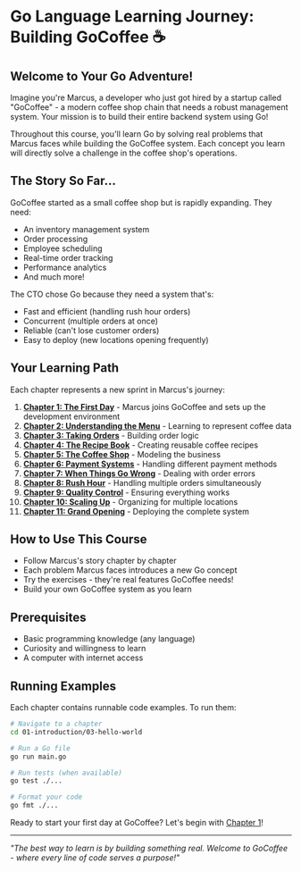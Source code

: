 # Go Language Learning Journey: Building GoCoffee ☕

## Welcome to Your Go Adventure!

Imagine you're Marcus, a developer who just got hired by a startup called "GoCoffee" - a modern coffee shop chain that needs a robust management system. Your mission is to build their entire backend system using Go!

Throughout this course, you'll learn Go by solving real problems that Marcus faces while building the GoCoffee system. Each concept you learn will directly solve a challenge in the coffee shop's operations.

## The Story So Far...

GoCoffee started as a small coffee shop but is rapidly expanding. They need:
- An inventory management system
- Order processing
- Employee scheduling
- Real-time order tracking
- Performance analytics
- And much more!

The CTO chose Go because they need a system that's:
- Fast and efficient (handling rush hour orders)
- Concurrent (multiple orders at once)
- Reliable (can't lose customer orders)
- Easy to deploy (new locations opening frequently)

## Your Learning Path

Each chapter represents a new sprint in Marcus's journey:

1. **[Chapter 1: The First Day](01-introduction/Chapter1_The_First_Day.md)** - Marcus joins GoCoffee and sets up the development environment
2. **[Chapter 2: Understanding the Menu](02-basic-syntax/Chapter2_Understanding_the_Menu.md)** - Learning to represent coffee data
3. **[Chapter 3: Taking Orders](03-control-structures/Chapter3_Taking_Orders.md)** - Building order logic
4. **[Chapter 4: The Recipe Book](04-functions/Chapter4_Recipe_Book.md)** - Creating reusable coffee recipes
5. **[Chapter 5: The Coffee Shop](05-structs-methods/Chapter5_The_Coffee_Shop.md)** - Modeling the business
6. **[Chapter 6: Payment Systems](06-interfaces/Chapter6_Payment_Systems.md)** - Handling different payment methods
7. **[Chapter 7: When Things Go Wrong](07-error-handling/Chapter7_When_Things_Go_Wrong.md)** - Dealing with order errors
8. **[Chapter 8: Rush Hour](08-concurrency/Chapter8_Rush_Hour.md)** - Handling multiple orders simultaneously
9. **[Chapter 9: Quality Control](09-testing/Chapter9_Quality_Control.md)** - Ensuring everything works
10. **[Chapter 10: Scaling Up](10-packages-modules/Chapter10_Scaling_Up.md)** - Organizing for multiple locations
11. **[Chapter 11: Grand Opening](11-building-applications/Chapter11_Grand_Opening.md)** - Deploying the complete system

## How to Use This Course

- Follow Marcus's story chapter by chapter
- Each problem Marcus faces introduces a new Go concept
- Try the exercises - they're real features GoCoffee needs!
- Build your own GoCoffee system as you learn

## Prerequisites

- Basic programming knowledge (any language)
- Curiosity and willingness to learn
- A computer with internet access

## Running Examples

Each chapter contains runnable code examples. To run them:

```bash
# Navigate to a chapter
cd 01-introduction/03-hello-world

# Run a Go file
go run main.go

# Run tests (when available)
go test ./...

# Format your code
go fmt ./...
```

Ready to start your first day at GoCoffee? Let's begin with [Chapter 1](01-introduction/Chapter1_The_First_Day.md)!

---

*"The best way to learn is by building something real. Welcome to GoCoffee - where every line of code serves a purpose!"*